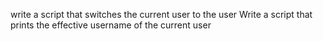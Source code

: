 write a script that switches the current user to the user
Write a script that prints the effective username of the current user
